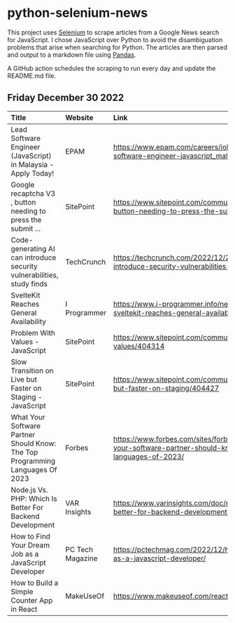 # python-selenium-news

This project uses [Selenium](https://www.seleniumhq.org/) to scrape articles from a Google News search for JavaScript.
I chose JavaScript over Python to avoid the disambiguation problems that arise when searching for Python.
The articles are then parsed and output to a markdown file using [Pandas](https://pandas.pydata.org/).

A GitHub action schedules the scraping to run every day and update the README.md file.

## Friday December 30 2022


| Title                                                                         | Website          | Link                                                                                                                                    |
|:------------------------------------------------------------------------------|:-----------------|:----------------------------------------------------------------------------------------------------------------------------------------|
| Lead Software Engineer (JavaScript) in Malaysia - Apply Today!                | EPAM             | https://www.epam.com/careers/job-listings/job.86687.lead-software-engineer-javascript_malaysia                                          |
| Google recaptcha V3 , button needing to press the submit ...                  | SitePoint        | https://www.sitepoint.com/community/t/google-recaptcha-v3-button-needing-to-press-the-submit-button-twice/404571/                       |
| Code-generating AI can introduce security vulnerabilities, study finds        | TechCrunch       | https://techcrunch.com/2022/12/28/code-generating-ai-can-introduce-security-vulnerabilities-study-finds/                                |
| SvelteKit Reaches General Availability                                        | I Programmer     | https://www.i-programmer.info/news/167-javascript/15965-sveltekit-reaches-general-availability.html                                     |
| Problem With Values - JavaScript                                              | SitePoint        | https://www.sitepoint.com/community/t/problem-with-values/404314                                                                        |
| Slow Transition on Live but Faster on Staging - JavaScript                    | SitePoint        | https://www.sitepoint.com/community/t/slow-transition-on-live-but-faster-on-staging/404427                                              |
| What Your Software Partner Should Know: The Top Programming Languages Of 2023 | Forbes           | https://www.forbes.com/sites/forbestechcouncil/2022/12/28/what-your-software-partner-should-know-the-top-programming-languages-of-2023/ |
| Node.js Vs. PHP: Which Is Better For Backend Development                      | VAR Insights     | https://www.varinsights.com/doc/node-js-vs-php-which-is-better-for-backend-development-0001                                             |
| How to Find Your Dream Job as a JavaScript Developer                          | PC Tech Magazine | https://pctechmag.com/2022/12/how-to-find-your-dream-job-as-a-javascript-developer/                                                     |
| How to Build a Simple Counter App in React                                    | MakeUseOf        | https://www.makeuseof.com/react-counter-app-build/                                                                                      |